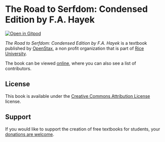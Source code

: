 # The Road to Serfdom: Condensed Edition by F.A. Hayek

[![Open in Gitpod](https://gitpod.io/button/open-in-gitpod.svg)](https://gitpod.io/from-referrer/)

_The Road to Serfdom: Condensed Edition by F.A. Hayek_ is a textbook published by [OpenStax](https://openstax.org/), a non profit organization that is part of [Rice University](https://www.rice.edu/).

The book can be viewed [online](https://github.com/cnx-user-books/cnxbook-the-road-to-serfdom-condensed-edition-by-f-a-hayek/releases/latest), where you can also see a list of contributors.

## License
This book is available under the [Creative Commons Attribution License](./LICENSE) license.

## Support
If you would like to support the creation of free textbooks for students, your [donations are welcome](https://riceconnect.rice.edu/donation/support-openstax-banner).
